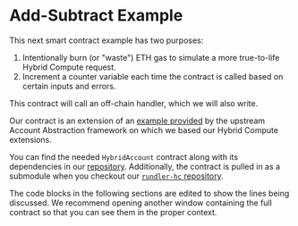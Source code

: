 # Add-Subtract Example

This next smart contract example has two purposes:

1. Intentionally burn (or "waste") ETH gas to simulate a more true-to-life Hybrid Compute request.
2. Increment a counter variable each time the contract is called based on certain inputs and errors.

This contract will call an off-chain handler, which we will also write.

Our contract is an extension of an [example provided](https://github.com/eth-infinitism/account-abstraction/blob/develop/contracts/test/TestCounter.sol) by the upstream Account Abstraction framework on which we based our Hybrid Compute extensions.

You can find the needed `HybridAccount` contract along with its dependencies in our [repository](https://github.com/bobanetwork/account-abstraction-hc/contracts/samples/HybridAccount.sol). Additionally, the contract is pulled in as a submodule when you checkout our [`rundler-hc` repository](https://github.com/bobanetwork/rundler-hc/crates/types/contracts/lib/account-abstraction/).


The code blocks in the following sections are edited to show the lines being discussed. We recommend opening another
window containing the full contract so that you can see them in the proper context.
